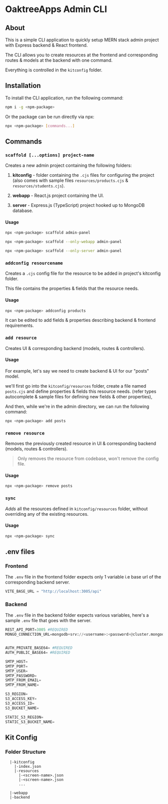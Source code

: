 # OaktreeApps Admin CLI

## About

This is a simple CLI application to quickly setup MERN stack admin project with Express backend & React frontend.

The CLI allows you to create resources at the frontend and corresponding routes & models at the backend with one command.

Everything is controlled in the `kitconfig` folder.

## Installation

To install the CLI application, run the following command:

```bash
npm i -g <npm-package>
```

Or the package can be run directly via npx:

```bash
npx <npm-package> [commands...]
```

## Commands

### `scaffold [...options] project-name`

Creates a new admin project containing the following folders:

1. **kitconfig** - folder containing the `.cjs` files for configuring the project (also comes with sample files `resources/products.cjs` & `resources/students.cjs`).

2. **webapp** - React.js project containing the UI.

3. **server** - Express.js (TypeScript) project hooked up to MongoDB database.

#### Usage

```bash
npx <npm-package> scaffold admin-panel
```

```bash
npx <npm-package> scaffold --only-webapp admin-panel
```

```bash
npx <npm-package> scaffold --only-server admin-panel
```

### `addconfig resourcename`

Creates a `.cjs` config file for the resource to be added in project's kitconfig folder.

This file contains the properties & fields that the resource needs.

#### Usage

```bash
npx <npm-package> addconfig products
```

It can be edited to add fields & properties describing backend & frontend requirements.

### `add resource`

Creates UI & corresponding backend (models, routes & controllers).

#### Usage

For example, let's say we need to create backend & UI for our "posts" model.

we'll first go into the `kitconfig/resources` folder, create a file named `posts.cjs` and define properties & fields this resource needs. (refer types autocomplete & sample files for defining new fields & other properties),

And then, while we're in the admin directory, we can run the following command:

```bash
npx <npm-package> add posts
```

### `remove resource`

Removes the previously created resource in UI & corresponding backend (models, routes & controllers).

> Only removes the resource from codebase, won't remove the config file.

#### Usage

```bash
npx <npm-package> remove posts
```

### `sync`

_Adds_ all the resources defined in `kitconfig/resources` folder, without overriding any of the existing resources.

#### Usage

```bash
npx <npm-package> sync
```

## .env files

### Frontend

The `.env` file in the frontend folder expects only 1 variable i.e base url of the corresponding backend server.

```python
VITE_BASE_URL = "http://localhost:3005/api"
```

### Backend

The `.env` file in the backend folder expects various variables, here's a sample `.env` file that goes with the server.

```python
REST_API_PORT=3005 #REQUIRED
MONGO_CONNECTION_URL=mongodb+srv://<username>:<password>@cluster.mongodb.net/?retryWrites=true&w=majority #REQUIRED


AUTH_PRIVATE_BASE64= #REQUIRED
AUTH_PUBLIC_BASE64= #REQUIRED

SMTP_HOST=
SMTP_PORT=
SMTP_USER=
SMTP_PASSWORD=
SMTP_FROM_EMAIL=
SMTP_FROM_NAME=

S3_REGION=
S3_ACCESS_KEY=
S3_ACCESS_ID=
S3_BUCKET_NAME=

STATIC_S3_REGION=
STATIC_S3_BUCKET_NAME=
```

## Kit Config

### Folder Structure

```
  |-kitconfig
    |-index.json
    |-resources
      |-<screen-name>.json
      |-<screen-name>.json
      ...

  |-webapp
  |-backend
```

